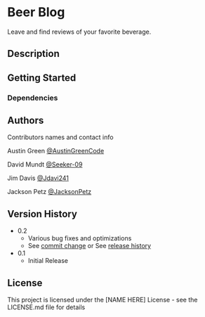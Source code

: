# Beer Blog

Leave and find reviews of your favorite beverage.

## Description



## Getting Started

### Dependencies


## Authors

Contributors names and contact info

Austin Green 
[@AustinGreenCode](https://github.com/AustinGreenCode)

David Mundt
[@Seeker-09](https://github.com/Seeker-09)

Jim Davis 
[@Jdavi241](https://github.com/Jdavi241)

Jackson Petz 
[@JacksonPetz](https://github.com/JacksonPetz)

## Version History

* 0.2
    * Various bug fixes and optimizations
    * See [commit change]() or See [release history]()
* 0.1
    * Initial Release

## License

This project is licensed under the [NAME HERE] License - see the LICENSE.md file for details
